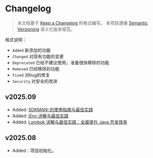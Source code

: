 # Changelog

> 本文档基于 [Keep a Changelog](https://keepachangelog.com/zh-CN/) 的格式编写。
> 本项目遵循 [Semantic Versioning](https://semver.org/lang/zh-CN/) 语义化版本规范。

格式说明：

- `Added` 新添加的功能
- `Changed` 对现有功能的变更
- `Deprecated` 已经不建议使用，准备很快移除的功能
- `Removed` 已经移除的功能
- `Fixed` 对bug的修复
- `Security` 对安全的改进

## v2025.09

- Added: [SDKMAN! 的使用指南与最佳实践](./docs/src/guides/guide-sdkman.md)
- Added: [jEnv 详解与最佳实践](./docs/src/guides/guide-jenv.md)
- Added: [Lombok 详解与最佳实践：全面提升 Java 开发效率](./docs/src/guides/guide-lombok.md)

## v2025.08

- Added：项目初始化。
